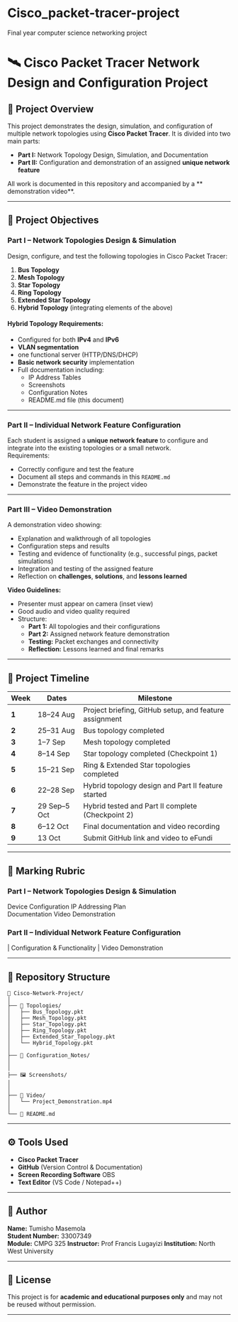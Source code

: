 # Cisco_packet-tracer-project
Final year computer science networking project
# 🛰️ Cisco Packet Tracer Network Design and Configuration Project

## 📘 Project Overview
This project demonstrates the design, simulation, and configuration of multiple network topologies using **Cisco Packet Tracer**. It is divided into two main parts:  
- **Part I:** Network Topology Design, Simulation, and Documentation  
- **Part II:** Configuration and demonstration of an assigned **unique network feature**  

All work is documented in this repository and accompanied by a ** demonstration video**.

---

## 🎯 Project Objectives

### Part I – Network Topologies Design & Simulation
Design, configure, and test the following topologies in Cisco Packet Tracer:
1. **Bus Topology**
2. **Mesh Topology**
3. **Star Topology**
4. **Ring Topology**
5. **Extended Star Topology**
6. **Hybrid Topology** (integrating elements of the above)

#### Hybrid Topology Requirements:
- Configured for both **IPv4** and **IPv6**
- **VLAN segmentation**
- one functional server (HTTP/DNS/DHCP)
- **Basic network security** implementation
- Full documentation including:
  - IP Address Tables  
  - Screenshots  
  - Configuration Notes  
  - README.md file (this document)

---

### Part II – Individual Network Feature Configuration
Each student is assigned a **unique network feature** to configure and integrate into the existing topologies or a small network.  
Requirements:
- Correctly configure and test the feature  
- Document all steps and commands in this `README.md`  
- Demonstrate the feature in the project video  

---

### Part III – Video Demonstration 
A  demonstration video showing:
- Explanation and walkthrough of all topologies  
- Configuration steps and results  
- Testing and evidence of functionality (e.g., successful pings, packet simulations)  
- Integration and testing of the assigned feature  
- Reflection on **challenges**, **solutions**, and **lessons learned**

**Video Guidelines:**
- Presenter must appear on camera (inset view)
- Good audio and video quality required
- Structure:
  - **Part 1:** All topologies and their configurations  
  - **Part 2:** Assigned network feature demonstration  
  - **Testing:** Packet exchanges and connectivity  
  - **Reflection:** Lessons learned and final remarks  

---

## 📅 Project Timeline

| Week | Dates | Milestone |
|------|--------|------------|
| **1** | 18–24 Aug | Project briefing, GitHub setup, and feature assignment |
| **2** | 25–31 Aug | Bus topology completed |
| **3** | 1–7 Sep | Mesh topology completed |
| **4** | 8–14 Sep | Star topology completed (Checkpoint 1) |
| **5** | 15–21 Sep | Ring & Extended Star topologies completed |
| **6** | 22–28 Sep | Hybrid topology design and Part II feature started |
| **7** | 29 Sep–5 Oct | Hybrid tested and Part II complete (Checkpoint 2) |
| **8** | 6–12 Oct | Final documentation and video recording |
| **9** | 13 Oct | Submit GitHub link and video to eFundi |

---

## 🧠 Marking Rubric

### Part I – Network Topologies Design & Simulation 

Device Configuration
IP Addressing Plan  
Documentation
Video Demonstration

### Part II – Individual Network Feature Configuration

| Configuration & Functionality
| Video Demonstration 


---

## 🧩 Repository Structure

```
📁 Cisco-Network-Project/
│
├── 🧱 Topologies/
│   ├── Bus_Topology.pkt
│   ├── Mesh_Topology.pkt
│   ├── Star_Topology.pkt
│   ├── Ring_Topology.pkt
│   ├── Extended_Star_Topology.pkt
│   └── Hybrid_Topology.pkt
│
├── 📄 Configuration_Notes/
│    
│
├── 🖼️ Screenshots/
│  
│
├── 🎥 Video/
│   └── Project_Demonstration.mp4
│
└── 📘 README.md
```

---

## ⚙️ Tools Used
- **Cisco Packet Tracer**
- **GitHub** (Version Control & Documentation)
- **Screen Recording Software** OBS
- **Text Editor** (VS Code / Notepad++)

---

## 📡 Author
**Name:** Tumisho Masemola  
**Student Number:** 33007349  
**Module:** CMPG 325
**Instructor:**   Prof Francis Lugayizi
**Institution:** North West University  

---

## 🧾 License
This project is for **academic and educational purposes only** and may not be reused without permission.

---
